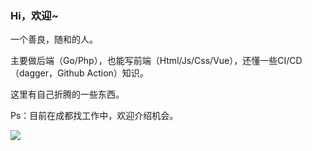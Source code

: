 ### Hi，欢迎~

一个善良，随和的人。

主要做后端（Go/Php），也能写前端（Html/Js/Css/Vue），还懂一些CI/CD（dagger，Github Action）知识。

这里有自己折腾的一些东西。

Ps：目前在成都找工作中，欢迎介绍机会。

![](https://komarev.com/ghpvc/?username=aaronzjc)
